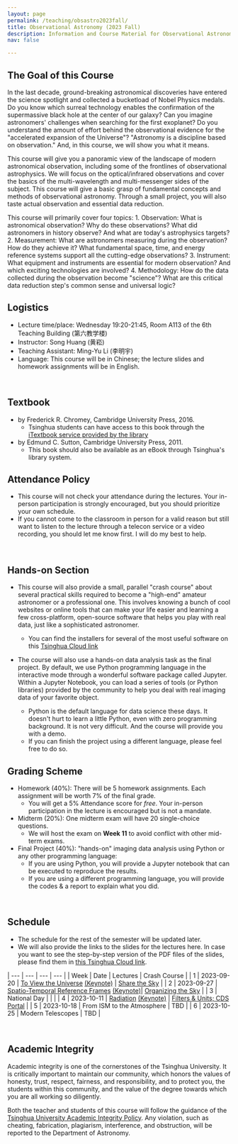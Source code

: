 ```yaml
---
layout: page
permalink: /teaching/obsastro2023fall/
title: Observational Astronomy (2023 Fall)
description: Information and Course Material for Observational Astronomy (30920023-90; 2023 Fall)
nav: false

---
```


## The Goal of this Course

In the last decade, ground-breaking astronomical discoveries have entered the science spotlight and collected a bucketload of Nobel Physics medals. Do you know which surreal technology enables the confirmation of the supermassive black hole at the center of our galaxy? Can you imagine astronomers' challenges when searching for the first exoplanet? Do you understand the amount of effort behind the observational evidence for the "accelerated expansion of the Universe"? "Astronomy is a discipline based on observation." And, in this course, we will show you what it means. 

This course will give you a panoramic view of the landscape of modern astronomical observation, including some of the frontlines of observational astrophysics. We will focus on the optical/infrared observations and cover the basics of the multi-wavelength and multi-messenger sides of the subject. This course will give a basic grasp of fundamental concepts and methods of observational astronomy. Through a small project, you will also taste actual observation and essential data reduction. 

This course will primarily cover four topics: 1. Observation: What is astronomical observation? Why do these observations? What did astronomers in history observe? And what are today's astrophysics targets? 2. Measurement: What are astronomers measuring during the observation? How do they achieve it? What fundamental space, time, and energy reference systems support all the cutting-edge observations? 3. Instrument: What equipment and instruments are essential for modern observation? And which exciting technologies are involved? 4. Methodology: How do the data collected during the observation become "science"? What are this critical data reduction step's common sense and universal logic?


## Logistics 

- Lecture time/place: Wednesday 19:20-21:45, Room A113 of the 6th Teaching Building (第六教学楼)
- Instructor: Song Huang (黄崧) 
- Teaching Assistant: Ming-Yu Li (李明宇)
- Language: This course will be in Chinese; the lecture slides and homework assignments will be in English.

<br>

## Textbook 

- [<To Measure the Sky: An Introduction to Observational Astronomy>](https://www.cambridge.org/highereducation/books/to-measure-the-sky/92996E5636A4EFD6562DF94AE947C908#overview) by Frederick R. Chromey, Cambridge University Press, 2016.
    - Tsinghua students can have access to this book through the [iTextbook service provided by the library](https://www.itextbook.cn/f/book/bookDetail?bookId=aedee3e3e130478aa41279b5625a102a)
- [<Observational Astronomy: Techniques and Instrumentation>](https://www.cambridge.org/us/universitypress/subjects/physics/observational-astronomy-techniques-and-instrumentation/observational-astronomy-techniques-and-instrumentation?format=HB&isbn=9781107010468#:~:text=This%20book%20is%20a%20comprehensive,of%20different%20types%20of%20instruments.) by Edmund C. Sutton, Cambridge University Press, 2011.
    - This book should also be available as an eBook through Tsinghua's library system.

## Attendance Policy 

- This course will not check your attendance during the lectures. Your in-person participation is strongly encouraged, but you should prioritize your own schedule. 
- If you cannot come to the classroom in person for a valid reason but still want to listen to the lecture through a telecon service or a video recording, you should let me know first. I will do my best to help.

<br>

## Hands-on Section 

- This course will also provide a small, parallel "crash course" about several practical skills required to become a "high-end" amateur astronomer or a professional one. This involves knowing a bunch of cool websites or online tools that can make your life easier and learning a few cross-platform, open-source software that helps you play with real data, just like a sophisticated astronomer.
    - You can find the installers for several of the most useful software on this [Tsinghua Cloud link](https://cloud.tsinghua.edu.cn/d/669cfad8531d4d16ab59/)

- The course will also use a hands-on data analysis task as the final project. By default, we use Python programming language in the interactive mode through a wonderful software package called Jupyter. Within a Jupyter Notebook, you can load a series of tools (or Python libraries) provided by the community to help you deal with real imaging data of your favorite object. 
    - Python is the default language for data science these days. It doesn't hurt to learn a little Python, even with zero programming background. It is not very difficult. And the course will provide you with a demo. 
    - If you can finish the project using a different language, please feel free to do so. 

## Grading Scheme 

- Homework (40%): There will be 5 homework assignments. Each assignment will be worth 7% of the final grade.
    - You will get a 5% Attendance score for _free_. Your in-person participation in the lecture is encouraged but is not a mandate. 
- Midterm (20%): One midterm exam will have 20 single-choice questions.
    - We will host the exam on **Week 11** to avoid conflict with other mid-term exams.
- Final Project (40%): "hands-on" imaging data analysis using Python or any other programming language:
    - If you are using Python, you will provide a Jupyter notebook that can be executed to reproduce the results. 
    - If you are using a different programming language, you will provide the codes & a report to explain what you did.

<br>

## Schedule 

- The schedule for the rest of the semester will be updated later. 
- We will also provide the links to the slides for the lectures here. In case you want to see the step-by-step version of the PDF files of the slides, please find them in [this Tsinghua Cloud link](https://cloud.tsinghua.edu.cn/d/6067e4d13d704e6aaa4a/). 

| --- | --- | --- | --- |
| Week | Date | Lectures | Crash Course |
| 1 | 2023-09-20 | [To View the Universe](https://cloud.tsinghua.edu.cn/f/a19d6d3654de42ab8669/) [(Keynote)](https://cloud.tsinghua.edu.cn/f/40a7a25ced0047fbb4ec/) | [Share the Sky](https://cloud.tsinghua.edu.cn/f/29c880961fb74e3587b5/) |
| 2 | 2023-09-27 | [Spatio-Temporal Reference Frames](https://cloud.tsinghua.edu.cn/f/47f589cb1fd1418f9b79/) [(Keynote)](https://cloud.tsinghua.edu.cn/f/b74bb1395b2145be9453/)| [Organizing the Sky](https://cloud.tsinghua.edu.cn/f/3d973d0e65614b679c1a/) |
| 3 | National Day | | |
| 4 | 2023-10-11 | [Radiation](https://cloud.tsinghua.edu.cn/f/f3265f70d8ff47d899a9/) [(Keynote)](https://cloud.tsinghua.edu.cn/f/dcac24bb87ed442280f4/) | [Filters & Units; CDS Portal](https://cloud.tsinghua.edu.cn/f/f85f3184b2454c9789ae/) |
| 5 | 2023-10-18 | From ISM to the Atmosphere | TBD |
| 6 | 2023-10-25 | Modern Telescopes  | TBD |

<br>

## Academic Integrity

Academic integrity is one of the cornerstones of the Tsinghua University. It is critically important to maintain our community, which honors the values of honesty, trust, respect, fairness, and responsibility, and to protect you, the students within this community, and the value of the degree towards which you are all working so diligently.

Both the teacher and students of this course will follow the guidance of the [Tsinghua University Academic Integrity Policy](https://www.tsinghua.edu.cn/xswyh/info/1018/1019.htm). Any violation, such as cheating, fabrication, plagiarism, interference, and obstruction, will be reported to the Department of Astronomy.
